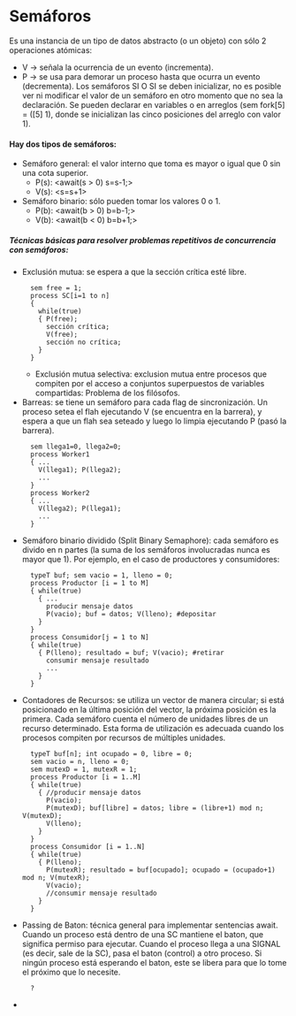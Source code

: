 # Semáforos

Es una instancia de un tipo de datos abstracto (o un objeto) con sólo 2 operaciones atómicas:
- V -> señala la ocurrencia de un evento (incrementa).
- P -> se usa para demorar un proceso hasta que ocurra un evento (decrementa).
Los semáforos SI O SI se deben inicializar, no es posible ver ni modificar el valor de un semáforo en otro momento que no sea la declaración. Se pueden declarar en variables o en arreglos (sem fork[5] = ([5] 1), donde se inicializan las cinco posiciones del arreglo con valor 1).

#### Hay dos tipos de semáforos:
- Semáforo general: el valor interno que toma es mayor o igual que 0 sin una cota superior.
  - P(s): <await(s > 0) s=s-1;>
  - V(s): <s=s+1>
- Semáforo binario: sólo pueden tomar los valores 0 o 1.
  - P(b): <await(b > 0) b=b-1;>
  - V(b): <await(b < 0) b=b+1;>

##### Técnicas básicas para resolver problemas repetitivos de concurrencia con semáforos:
- Exclusión mutua: se espera a que la sección crítica esté libre.
    ```
      sem free = 1;
      process SC[i=1 to n]
      {
        while(true)
        { P(free);
          sección crítica;
          V(free);
          sección no crítica;
        }
      }
    ```
  - Exclusión mutua selectiva: exclusion mutua entre procesos que compiten por el acceso a conjuntos superpuestos de variables compartidas: Problema de los filósofos.
- Barreas: se tiene un semáforo para cada flag de sincronización. Un proceso setea el flah ejecutando V (se encuentra en la barrera), y espera a que un flah sea seteado y luego lo limpia ejecutando P (pasó la barrera).
    ```
      sem llega1=0, llega2=0;
      process Worker1
      { ...
        V(llega1); P(llega2);
        ...
      }
      process Worker2
      { ...
        V(llega2); P(llega1);
        ...
      }
    ```
- Semáforo binario dividido (Split Binary Semaphore): cada semáforo es divido en n partes (la suma de los semáforos involucradas nunca es mayor que 1). Por ejemplo, en el caso de productores y consumidores:
    ```
      typeT buf; sem vacio = 1, lleno = 0;
      process Productor [i = 1 to M]
      { while(true)
        { ...
          producir mensaje datos
          P(vacio); buf = datos; V(lleno); #depositar
        }
      }
      process Consumidor[j = 1 to N]
      { while(true)
        { P(lleno); resultado = buf; V(vacio); #retirar
          consumir mensaje resultado
          ...
        }
      }
    ```
- Contadores de Recursos: se utiliza un vector de manera circular; si está posicionado en la última posición del vector, la próxima posición es la primera. Cada semáforo cuenta el número de unidades libres de un recurso determinado. Esta forma de utilización es adecuada cuando los procesos compiten por recursos de múltiples unidades.
    ```
      typeT buf[n]; int ocupado = 0, libre = 0;
      sem vacio = n, lleno = 0;
      sem mutexD = 1, mutexR = 1;
      process Productor [i = 1..M]
      { while(true)
        { //producir mensaje datos
          P(vacio);
          P(mutexD); buf[libre] = datos; libre = (libre+1) mod n; V(mutexD);
          V(lleno);
        }
      }
      process Consumidor [i = 1..N]
      { while(true)
        { P(lleno);
          P(mutexR); resultado = buf[ocupado]; ocupado = (ocupado+1) mod n; V(mutexR);
          V(vacio);
          //consumir mensaje resultado
        }
      }
    ```
- Passing de Baton: técnica general para implementar sentencias await. Cuando un proceso está dentro de una SC mantiene el baton, que significa permiso para ejecutar. Cuando el proceso llega a una SIGNAL (es decir, sale de la SC), pasa el baton (control) a otro proceso. Si ningún proceso está esperando el baton, este se libera para que lo tome el próximo que lo necesite.
    ```
      ?
    ```
- 